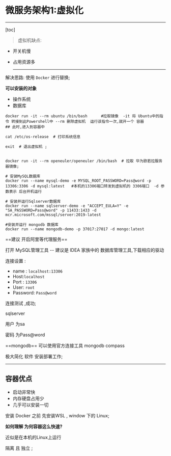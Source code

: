 # 微服务架构1:虚拟化

---

[toc]

> 虚拟机缺点:

* 开关机慢

* 占用资源多

  ---

解决思路: 使用 `Docker` 进行替换;



**可以安装的对象**

* 操作系统
* 数据库

```shell
docker run -it --rm ubuntu /bin/bash      #拉取镜像  -it 将 Ubuntu中的指令 转接到此Powershell中 --rm 删除虚拟机  运行该指令一次,就开一个 容器
## 此时,进入到容器中 

cat /etc/os-release  # 打印系统信息

exit  # 退出虚拟机 ;


docker run -it --rm openeuler/openeuler /bin/bash  # 拉取 华为欧若拉服务器镜像;

```

```shell
# 安装MySQL数据库
docker run --name mysql-demo -e MYSQL_ROOT_PASSWORD=Pass@word -p 13306:3306 -d mysql:latest   #本机的13306端口转发到虚拟机的 3306端口  -d 参数表示 后台开机运行

# 安装并运行Sqlserver数据库
docker run --name sqlserver-demo -e "ACCEPT_EULA=Y" -e "SA_PASSWORD=Pass@word" -p 11433:1433 -d mcr.microsoft.com/mssql/server:2019-latest

#安装并运行 mongodb 数据库
docker run --name mongodb-demo -p 37017:27017 -d mongo:latest
```

==建议 开启阿里等代理服务==

打开 MySQL管理工具  -- 建议是 IDEA 家族中的 数据库管理工具,下载相应的驱动 

连接设置 :

* name : `localhost:13306`
* Host:`localhost`
* Port : `13306`
* User: `root`
* Password: `Pass@word`  

连接测试 ,成功;

sqlserver  

用户 为sa 

密码 为Pass@word



==mongodb==  可以使用官方连接工具  mongodb compass



极大简化 软件 安装部署工作;

----

## 容器优点

* 启动非常快
* 内存硬盘占用少
* 几乎可以安装一切  

安装 Docker 之前 先安装WSL , window 下的 Linux; 



**如何理解 为何容器这么快速?**

近似是在本机的Linux上运行

隔离  且 独立 ;